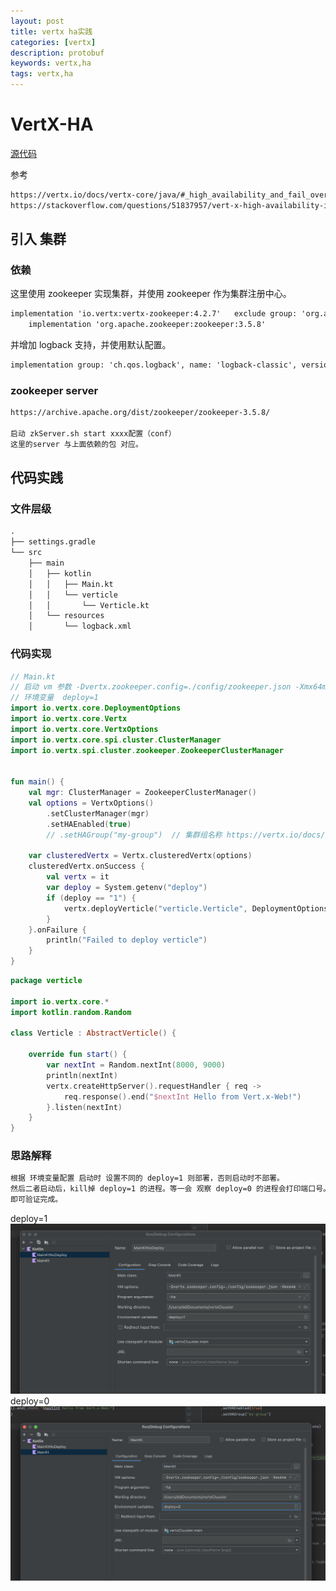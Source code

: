 ```yaml
---
layout: post
title: vertx ha实践
categories: [vertx]
description: protobuf
keywords: vertx,ha
tags: vertx,ha
---
```


# VertX-HA

 [源代码](https://github.com/viakiba/viakiba/tree/master/vertxClusterHa)

参考 

```txt
https://vertx.io/docs/vertx-core/java/#_high_availability_and_fail_over
https://stackoverflow.com/questions/51837957/vert-x-high-availability-is-not-working
```

## 引入 集群

### 依赖

这里使用 zookeeper 实现集群，并使用 zookeeper 作为集群注册中心。
```txt
implementation 'io.vertx:vertx-zookeeper:4.2.7'   exclude group: 'org.apache.zookeeper', module: 'zookeeper'
    implementation 'org.apache.zookeeper:zookeeper:3.5.8'
```
并增加 logback 支持，并使用默认配置。

```txt
implementation group: 'ch.qos.logback', name: 'logback-classic', version: '1.2.11'
```

### zookeeper server

```txt
https://archive.apache.org/dist/zookeeper/zookeeper-3.5.8/

启动 zkServer.sh start xxxx配置（conf）
这里的server 与上面依赖的包 对应。
```

## 代码实践

### 文件层级

```txt
.
├── settings.gradle
└── src
    ├── main
    │   ├── kotlin
    │   │   ├── Main.kt
    │   │   └── verticle
    │   │       └── Verticle.kt
    │   └── resources
    │       └── logback.xml
```

### 代码实现

```kt
// Main.kt
// 启动 vm 参数 -Dvertx.zookeeper.config=./config/zookeeper.json -Xmx64m
// 环境变量  deploy=1
import io.vertx.core.DeploymentOptions
import io.vertx.core.Vertx
import io.vertx.core.VertxOptions
import io.vertx.core.spi.cluster.ClusterManager
import io.vertx.spi.cluster.zookeeper.ZookeeperClusterManager


fun main() {
    val mgr: ClusterManager = ZookeeperClusterManager()
    val options = VertxOptions()
        .setClusterManager(mgr)
        .setHAEnabled(true)
        // .setHAGroup("my-group")  // 集群组名称 https://vertx.io/docs/vertx-core/java/#_ha_groups

    var clusteredVertx = Vertx.clusteredVertx(options)
    clusteredVertx.onSuccess {
        val vertx = it
        var deploy = System.getenv("deploy")
        if (deploy == "1") {
            vertx.deployVerticle("verticle.Verticle", DeploymentOptions().setHa(true))
        }
    }.onFailure {
        println("Failed to deploy verticle")
    }
}
```

```kt
package verticle

import io.vertx.core.*
import kotlin.random.Random

class Verticle : AbstractVerticle() {

    override fun start() {
        var nextInt = Random.nextInt(8000, 9000)
        println(nextInt)
        vertx.createHttpServer().requestHandler { req ->
            req.response().end("$nextInt Hello from Vert.x-Web!")
        }.listen(nextInt)
    }
}
```

### 思路解释

```txt
根据 环境变量配置 启动时 设置不同的 deploy=1 则部署，否则启动时不部署。
然后二者启动后，kill掉 deploy=1 的进程。等一会 观察 deploy=0 的进程会打印端口号。
即可验证完成。
```

deploy=1
![1](/images/post/2022/WX20220420-114608@2x.png)
deploy=0
![0](/images/post/2022/WX20220420-114627@2x.png)